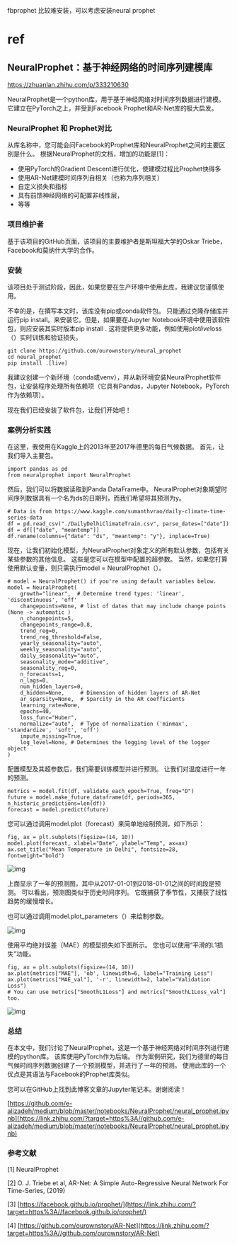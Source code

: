 fbprophet 比较难安装，可以考虑安装neural prophet









# ref

## NeuralProphet：基于神经网络的时间序列建模库

https://zhuanlan.zhihu.com/p/333210630



NeuralProphet是一个python库，用于基于神经网络对时间序列数据进行建模。 它建立在PyTorch之上，并受到Facebook Prophet和AR-Net库的极大启发。

### NeuralProphet 和 Prophet对比

从库名称中，您可能会问Facebook的Prophet库和NeuralProphet之间的主要区别是什么。 根据NeuralProphet的文档，增加的功能是[1]：

- 使用PyTorch的Gradient Descent进行优化，使建模过程比Prophet快得多
- 使用AR-Net建模时间序列自相关（也称为序列相关）
- 自定义损失和指标
- 具有前馈神经网络的可配置非线性层，
- 等等

### 项目维护者

基于该项目的GitHub页面，该项目的主要维护者是斯坦福大学的Oskar Triebe，Facebook和莫纳什大学的合作。

### 安装

该项目处于测试阶段，因此，如果您要在生产环境中使用此库，我建议您谨慎使用。

不幸的是，在撰写本文时，该库没有pip或conda软件包。 只能通过克隆存储库并运行pip install。来安装它。但是，如果要在Jupyter Notebook环境中使用该软件包，则应安装其实时版本pip install . 这将提供更多功能，例如使用plot*live*loss（）实时训练和验证损失。

```text
git clone https://github.com/ourownstory/neural_prophet  
cd neural_prophet  
pip install .[live]
```

我建议创建一个新环境（conda或venv），并从新环境安装NeuralProphet软件包，让安装程序处理所有依赖项（它具有Pandas，Jupyter Notebook，PyTorch作为依赖项）。

现在我们已经安装了软件包，让我们开始吧！

### 案例分析实践

在这里，我使用在Kaggle上的2013年至2017年德里的每日气候数据。 首先，让我们导入主要包。

```text
import pandas as pd  
from neuralprophet import NeuralProphet
```

然后，我们可以将数据读取到Panda DataFrame中。 NeuralProphet对象期望时间序列数据具有一个名为ds的日期列，而我们希望将其预测为y。

```text
# Data is from https://www.kaggle.com/sumanthvrao/daily-climate-time-series-data  
df = pd.read_csv("./DailyDelhiClimateTrain.csv", parse_dates=["date"])  
df = df[["date", "meantemp"]]  
df.rename(columns={"date": "ds", "meantemp": "y"}, inplace=True)
```

现在，让我们初始化模型，为NeuralProphet对象定义的所有默认参数，包括有关某些参数的其他信息。 这些是您可以在模型中配置的超参数。 当然，如果您打算使用默认变量，则只需执行model = NeuralProphet（）。

```text
# model = NeuralProphet() if you're using default variables below. 
model = NeuralProphet( 
    growth="linear",  # Determine trend types: 'linear', 'discontinuous', 'off' 
    changepoints=None, # list of dates that may include change points (None -> automatic ) 
    n_changepoints=5, 
    changepoints_range=0.8, 
    trend_reg=0, 
    trend_reg_threshold=False, 
    yearly_seasonality="auto", 
    weekly_seasonality="auto", 
    daily_seasonality="auto", 
    seasonality_mode="additive", 
    seasonality_reg=0, 
    n_forecasts=1, 
    n_lags=0, 
    num_hidden_layers=0, 
    d_hidden=None,     # Dimension of hidden layers of AR-Net 
    ar_sparsity=None,  # Sparcity in the AR coefficients 
    learning_rate=None, 
    epochs=40, 
    loss_func="Huber", 
    normalize="auto",  # Type of normalization ('minmax', 'standardize', 'soft', 'off') 
    impute_missing=True, 
    log_level=None, # Determines the logging level of the logger object 
)
```

配置模型及其超参数后，我们需要训练模型并进行预测。 让我们对温度进行一年的预测。

```text
metrics = model.fit(df, validate_each_epoch=True, freq="D")  
future = model.make_future_dataframe(df, periods=365, n_historic_predictions=len(df))  
forecast = model.predict(future)
```

您可以通过调用model.plot（forecast）来简单地绘制预测，如下所示：

```text
fig, ax = plt.subplots(figsize=(14, 10))  
model.plot(forecast, xlabel="Date", ylabel="Temp", ax=ax) 
ax.set_title("Mean Temperature in Delhi", fontsize=28, fontweight="bold")
```



![img](https://pic1.zhimg.com/80/v2-b18b8284e26cb3701d54e2c20f14f0e8_720w.jpg)





上面显示了一年的预测图，其中从2017-01-01到2018-01-01之间的时间段是预测。 可以看出，预测图类似于历史时间序列。 它既捕获了季节性，又捕获了线性趋势的缓慢增长。

也可以通过调用model.plot_parameters（）来绘制参数。



![img](https://pic1.zhimg.com/80/v2-48b694a72b29fdaa82da0ac1b447bf40_720w.jpg)





使用平均绝对误差（MAE）的模型损失如下图所示。 您也可以使用“平滑的L1损失”功能。

```text
fig, ax = plt.subplots(figsize=(14, 10)) 
ax.plot(metrics["MAE"], 'ob', linewidth=6, label="Training Loss")   
ax.plot(metrics["MAE_val"], '-r', linewidth=2, label="Validation Loss") 
# You can use metrics["SmoothL1Loss"] and metrics["SmoothL1Loss_val"] too.
```



![img](https://pic3.zhimg.com/80/v2-38e3fcb8ad54c9c04075130ecbf5e816_720w.jpg)





### 总结

在本文中，我们讨论了NeuralProphet，这是一个基于神经网络对时间序列进行建模的python库。 该库使用PyTorch作为后端。 作为案例研究，我们为德里的每日气候时间序列数据创建了一个预测模型，并进行了一年的预测。 使用此库的一个优点是其语法与Facebook的Prophet库类似。

您可以在GitHub上找到此博客文章的Jupyter笔记本。谢谢阅读！

[https://github.com/e-alizadeh/medium/blob/master/notebooks/NeuralProphet/neural_prophet.ipynb](https://link.zhihu.com/?target=https%3A//github.com/e-alizadeh/medium/blob/master/notebooks/NeuralProphet/neural_prophet.ipynb)

### 参考文献

[1] NeuralProphet

[2] O. J. Triebe et al, AR-Net: A Simple Auto-Regressive Neural Network For Time-Series, (2019)

[3] [https://facebook.github.io/prophet/](https://link.zhihu.com/?target=https%3A//facebook.github.io/prophet/)

[4] [https://github.com/ourownstory/AR-Net](https://link.zhihu.com/?target=https%3A//github.com/ourownstory/AR-Net)